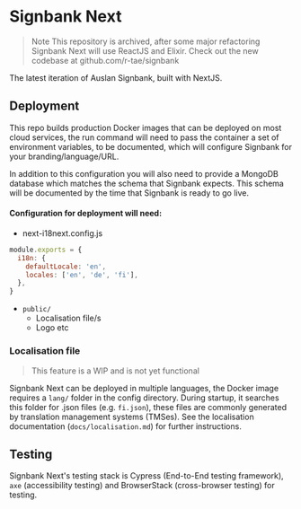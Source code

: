 # Signbank Next

> Note
> This repository is archived, after some major refactoring Signbank Next will use ReactJS and Elixir. Check out the new codebase at github.com/r-tae/signbank

The latest iteration of Auslan Signbank, built with NextJS.

## Deployment

This repo builds production Docker images that can be deployed on most cloud services, the run command will need to pass the container a set of environment variables, to be documented, which will configure Signbank for your branding/language/URL.

In addition to this configuration you will also need to provide a MongoDB database which matches the schema that Signbank expects. This schema will be documented by the time that Signbank is ready to go live.

#### Configuration for deployment will need:

- next-i18next.config.js

```js
module.exports = {
  i18n: {
    defaultLocale: 'en',
    locales: ['en', 'de', 'fi'],
  },
}
```

- `public/`
  - Localisation file/s
  - Logo etc

### Localisation file

> This feature is a WIP and is not yet functional

Signbank Next can be deployed in multiple languages, the Docker image requires a `lang/` folder in the config directory. During startup, it searches this folder for <locale>.json files (e.g. `fi.json`), these files are commonly generated by translation management systems (TMSes). See the localisation documentation (`docs/localisation.md`) for further instructions.

## Testing

Signbank Next's testing stack is Cypress (End-to-End testing framework), `axe` (accessibility testing) and BrowserStack (cross-browser testing) for testing.
